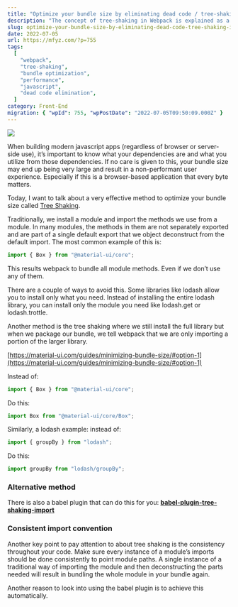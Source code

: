 ```yaml
---
title: "Optimize your bundle size by eliminating dead code / tree-shaking in Webpack"
description: "The concept of tree-shaking in Webpack is explained as a method to optimize JavaScript bundle sizes by eliminating unused code. Examples are provided, including how to correctly import from libraries like Material-UI and Lodash to enable effective tree-shaking."
slug: optimize-your-bundle-size-by-eliminating-dead-code-tree-shaking-in-webpack
date: 2022-07-05
url: https://mfyz.com/?p=755
tags:
  [
    "webpack",
    "tree-shaking",
    "bundle optimization",
    "performance",
    "javascript",
    "dead code elimination",
  ]
category: Front-End
migration: { "wpId": 755, "wpPostDate": "2022-07-05T09:50:09.000Z" }
---
```


![](/images/archive/en/2022/07/Webpack-Tree-Shaking.jpg)

When building modern javascript apps (regardless of browser or server-side use), it’s important to know what your dependencies are and what you utilize from those dependencies. If no care is given to this, your bundle size may end up being very large and result in a non-performant user experience. Especially if this is a browser-based application that every byte matters.

Today, I want to talk about a very effective method to optimize your bundle size called [Tree Shaking](https://webpack.js.org/guides/tree-shaking/).

Traditionally, we install a module and import the methods we use from a module. In many modules, the methods in them are not separately exported and are part of a single default export that we object deconstruct from the default import. The most common example of this is:

```js
import { Box } from "@material-ui/core";
```

This results webpack to bundle all module methods. Even if we don’t use any of them.

There are a couple of ways to avoid this. Some libraries like lodash allow you to install only what you need. Instead of installing the entire lodash library, you can install only the module you need like lodash.get or lodash.trottle.

Another method is the tree shaking where we still install the full library but when we package our bundle, we tell webpack that we are only importing a portion of the larger library.

[https://material-ui.com/guides/minimizing-bundle-size/#option-1](https://material-ui.com/guides/minimizing-bundle-size/#option-1)

Instead of:

```js
import { Box } from "@material-ui/core";
```

Do this:

```js
import Box from "@material-ui/core/Box";
```

Similarly, a lodash example: instead of:

```js
import { groupBy } from "lodash";
```

Do this:

```js
import groupBy from "lodash/groupBy";
```

### Alternative method

There is also a babel plugin that can do this for you: **[babel-plugin-tree-shaking-import](https://www.npmjs.com/package/babel-plugin-tree-shaking-import)**

### Consistent import convention

Another key point to pay attention to about tree shaking is the consistency throughout your code. Make sure every instance of a module’s imports should be done consistently to point module paths. A single instance of a traditional way of importing the module and then deconstructing the parts needed will result in bundling the whole module in your bundle again.

Another reason to look into using the babel plugin is to achieve this automatically.
